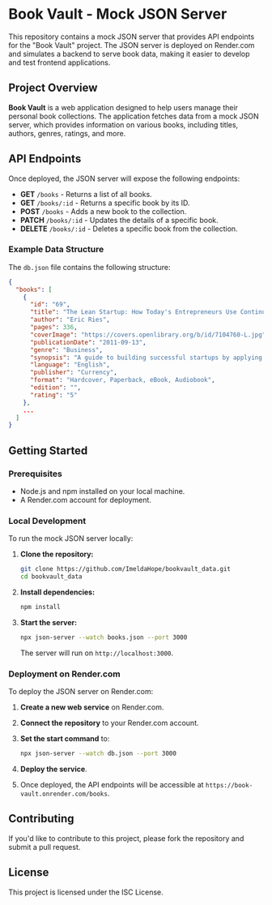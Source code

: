 # Book Vault - Mock JSON Server

This repository contains a mock JSON server that provides API endpoints for the "Book Vault" project. The JSON server is deployed on Render.com and simulates a backend to serve book data, making it easier to develop and test frontend applications.

## Project Overview

**Book Vault** is a web application designed to help users manage their personal book collections. The application fetches data from a mock JSON server, which provides information on various books, including titles, authors, genres, ratings, and more.

## API Endpoints

Once deployed, the JSON server will expose the following endpoints:

- **GET** `/books` - Returns a list of all books.
- **GET** `/books/:id` - Returns a specific book by its ID.
- **POST** `/books` - Adds a new book to the collection.
- **PATCH** `/books/:id` - Updates the details of a specific book.
- **DELETE** `/books/:id` - Deletes a specific book from the collection.

### Example Data Structure

The `db.json` file contains the following structure:

```json
{
  "books": [
    {
      "id": "69",
      "title": "The Lean Startup: How Today's Entrepreneurs Use Continuous Innovation to Create Radically Successful Businesses",
      "author": "Eric Ries",
      "pages": 336,
      "coverImage": "https://covers.openlibrary.org/b/id/7104760-L.jpg",
      "publicationDate": "2011-09-13",
      "genre": "Business",
      "synopsis": "A guide to building successful startups by applying lean principles, focusing on continuous innovation, validated learning, and rapid iteration.",
      "language": "English",
      "publisher": "Currency",
      "format": "Hardcover, Paperback, eBook, Audiobook",
      "edition": "",
      "rating": "5"
    },
    ...
  ]
}
```

## Getting Started

### Prerequisites

- Node.js and npm installed on your local machine.
- A Render.com account for deployment.

### Local Development

To run the mock JSON server locally:

1. **Clone the repository:**

   ```bash
   git clone https://github.com/ImeldaHope/bookvault_data.git
   cd bookvault_data
   ```

2. **Install dependencies:**

   ```bash
   npm install
   ```

3. **Start the server:**

   ```bash
   npx json-server --watch books.json --port 3000
   ```

   The server will run on `http://localhost:3000`.

### Deployment on Render.com

To deploy the JSON server on Render.com:

1. **Create a new web service** on Render.com.

2. **Connect the repository** to your Render.com account.

3. **Set the start command** to:

   ```bash
   npx json-server --watch db.json --port 3000
   ```

4. **Deploy the service**.

5. Once deployed, the API endpoints will be accessible at `https://book-vault.onrender.com/books`.

## Contributing

If you'd like to contribute to this project, please fork the repository and submit a pull request.

## License

This project is licensed under the ISC License.
